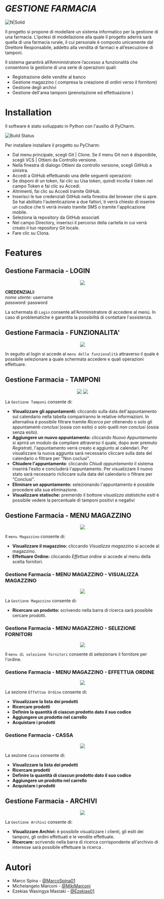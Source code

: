 # *GESTIONE FARMACIA*


![N|Solid](https://www.boomerangcard.it/it/uploads/esercente/54/logo.png)


Il progetto si propone di modellare un sistema informatico per la gestione di una farmacia.
L’ipotesi di modellazione alla quale il progetto aderirà sarà quella di una farmacia rurale, il cui personale è composto unicamente dal Direttore Responsabile, addetto alla vendita di farmaci e all’esecuzione di tamponi. 

Il sistema garantirà all’Amministratore l’accesso a funzionalità che consentono la gestione di una serie di operazioni quali:
- Registrazione delle vendite al banco
- Gestione magazzino ( compresa la creazione di ordini verso il fornitore)
- Gestione degli archivi
- Gestione dell'area tamponi (prenotazione ed effettuazione )

# Installation

Il software è stato sviluppato in Python con l'ausilio di PyCharm. 

![Build Status](https://i.stack.imgur.com/wJqaA.png)


Per installare installare il progetto su PyCharm:
- Dal menu principale, scegli Git | Clone. Se il menu Git non è disponibile, scegli VCS | Ottieni da Controllo versione.
- Nella finestra di dialogo Ottieni da controllo versione, scegli GitHub a sinistra.
- Accedi a GitHub effettuando una delle seguenti operazioni:
- Se disponi di un token, fai clic su Usa token, quindi incolla il token nel campo Token e fai clic su Accedi.
- Altrimenti, fai clic su Accedi tramite GitHub.
- Inserisci le tue credenziali GitHub nella finestra del browser che si apre. Se hai abilitato l'autenticazione a due fattori, ti verrà chiesto di inserire un codice che ti verrà inviato tramite SMS o tramite l'applicazione mobile.
- Seleziona la repository da GitHub associati 
- Nel campo Directory, inserisci il percorso della cartella in cui verrà creato il tuo repository Git locale.
- Fare clic su Clona.


# Features
## Gestione Farmacia -  LOGIN
<p align="center">
  <img  src="https://github.com/MarcoSpina01/Farmacia/blob/main/immagini_readme/immagini_readme/login.png">
</p>

**CREDENZIALI:** <br>
*nome utente:* username <br>
*password:* password

La schermata di `Login` consente all'Amministratore di accedere al menù. In caso di problematiche è garantita la possibilità di contattare l'assistenza.
## Gestione Farmacia - FUNZIONALITA'
<p align="center">
  <img  src="https://github.com/MarcoSpina01/Farmacia/blob/main/immagini_readme/immagini_readme/funzionalita.png">
</p>

In seguito al login si accede al `menu delle funzionalità` attraverso il quale è possibile selezionare a quale schermata accedere e quali operazioni effettuare. 
## Gestione Farmacia - TAMPONI
<p align="center">
  <img  src="https://github.com/MarcoSpina01/Farmacia/blob/main/immagini_readme/immagini_readme/calendario.png">
  <img  src="https://github.com/MarcoSpina01/Farmacia/blob/main/immagini_readme/immagini_readme/moduloregistrazione.png">
</p>

La `Gestione Tamponi` consente di:
- **Visualizzare gli appuntamenti:** cliccando sulla data dell'appuntamento sul calendario nella tabella compariranno le relative informazioni. In alternativa è possibile filtrare tramite *Ricerca per* ottenendo o solo gli appuntamenti *conclusi* (ossia con esito) o solo quelli *non conclusi* (ossia senza esito).
- **Aggiungere un nuovo appuntamento:** cliccando *Nuovo Appuntamento* si aprirà un modulo da compilare attraverso il quale, dopo aver premuto *Registrati*, l'appuntamento verrà creato e aggiunto al calendari. Per visualizzare la nuova aggiunta sarà necessario cliccare sulla data del calendario o filtrare per "Non coclusi".
- **Chiudere l'appuntamento**: cliccando *Chiudi appuntamento* il sistema inserirà l'esito e concluderà l'appuntamento. Per visualizzare il nuovo stato sarà necessario ricliccare sulla data del calendario o filtrare per "Conclusi".
- **Eliminare un appuntamento:** selezionando l'appuntamento è possbile procedere alla sua eliminazione.
- **Visualizzare statische:** premendo il bottone *visualizza statistiche esiti* è possibile vedere la percentuale di tamponi positivi e negativi

## Gestione Farmacia - MENU MAGAZZINO
<p align="center">
  <img  src="https://github.com/MarcoSpina01/Farmacia/blob/main/immagini_readme/immagini_readme/magazzino.png">
 </p>

Il `menu Magazzino` consente di:
- **Visualizzare il magazzino:** cliccando *Visualizza magazzino* si accede al magazzino.
- **Effettuare Ordine:** cliccando *Effettua ordine* si accede al menu della scelta fornitori.

### Gestione Farmacia - MENU MAGAZZINO - VISUALIZZA MAGAZZINO
<p align="center">
  <img  src="https://github.com/MarcoSpina01/Farmacia/blob/main/immagini_readme/immagini_readme/visualmagazzino.png">
 </p>


La `Gestione Magazzino` consente di:
- **Ricercare un prodotto:** scrivendo nella barra di ricerca sarà possibile cercare prodotti.

### Gestione Farmacia - MENU MAGAZZINO - SELEZIONE FORNITORI 
<p align="center">
  <img  src="https://github.com/MarcoSpina01/Farmacia/blob/main/immagini_readme/immagini_readme/fornitori.png">
 </p>


Il `menu di selezione fornitori` consente di selezionare il fornitore per l'ordine.

### Gestione Farmacia - MENU MAGAZZINO - EFFETTUA ORDINE
<p align="center">
  <img  src="https://github.com/MarcoSpina01/Farmacia/blob/main/immagini_readme/immagini_readme/pfizer.png">
 </p>


La sezione `Effettua Ordine` consente di:
- **Visualizzare la lista dei prodotti**
- **Ricercare prodotti**
- **Definire la quantità di ciascun prodotto dato il suo codice**
- **Aggiungere un prodotto nel carrello**
- **Acquistare i prodotti** 

### Gestione Farmacia - CASSA 
<p align="center">
  <img  src="https://github.com/MarcoSpina01/Farmacia/blob/main/immagini_readme/immagini_readme/cassa.png">
 </p>


La sezione `Cassa` consente di:
- **Visualizzare la lista dei prodotti**
- **Ricercare prodotti**
- **Definire la quantità di ciascun prodotto dato il suo codice**
- **Aggiungere un prodotto nel carrello**
- **Acquistare i prodotti** 

## Gestione Farmacia - ARCHIVI
<p align="center">
  <img  src="https://github.com/MarcoSpina01/Farmacia/blob/main/immagini_readme/immagini_readme/archivi.png">
 </p>


La `Gestione Archivi` consente di:
- **Visualizzare Archivi:** è possibile visualizzare i clienti, gli esiti dei tamponi, gli ordini effettuati e le vendite effettuate.
- **Ricercare:** scrivendo nella barra di ricerca corrispondente all'archivio di interesse sarà possibile effettuare la ricerca .

# Autori

- Marco Spina - [@MarcoSpina01](https://github.com/MarcoSpina01)
- Michelangelo Marconi - [@MikiMarconi](https://github.com/MikiMarconi)
- Ezekias Wasingya Mastaki - [@Ezekias01](https://github.com/Ezekias01)
